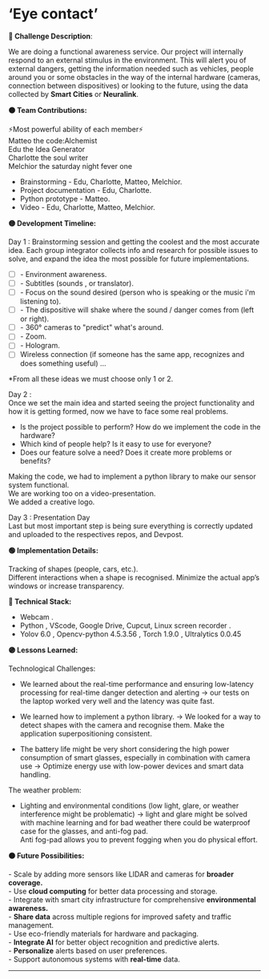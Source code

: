 # ‘Eye contact’

**🔴 Challenge Description**:

We are doing a functional awareness service. Our project will internally respond to an external stimulus in the environment. This will alert you of external dangers, getting the information needed such as vehicles, people around you or some obstacles in the way of the internal hardware (cameras, connection between dispositives) or looking to the future, using the data collected by **Smart Cities** or **Neuralink**.

**🟠 Team Contributions:**

⚡Most powerful ability of each member⚡  
Matteo the code:Alchemist  
Edu the Idea Generator  
Charlotte the soul writer  
Melchior the saturday night fever one

* Brainstorming 		\-	Edu, Charlotte, Matteo, Melchior.  
* Project documentation 	\-	Edu, Charlotte.  
* Python prototype 		\-	Matteo.  
* Video 				\-	Edu, Charlotte, Matteo, Melchior.

**🟡 Development Timeline:**

Day 1 : Brainstorming session and getting the coolest and the most accurate idea. Each group integrator collects info and research for possible issues to solve, and expand the idea the most possible for future implementations.

- [ ] \- Environment awareness.  
- [ ] \- Subtitles (sounds , or translator).  
- [ ] \- Focus on the sound desired (person who is speaking or the music i'm listening to).  
- [ ] \- The dispositive will shake where the sound / danger comes from (left or right).  
- [ ] \- 360° cameras to "predict" what's around.  
- [ ] \- Zoom.  
- [ ] \- Hologram.  
- [ ] Wireless connection (if someone has the same app, recognizes and does something useful) …

\*From all these ideas we must choose only 1 or 2\.

Day 2 :  
Once we set the main idea and started seeing the project functionality and how it is getting formed, now we have to face some real problems.

- Is the project possible to perform? How do we implement the code in the hardware?  
- Which kind of people help? Is it easy to use for everyone?  
- Does our feature solve a need? Does it create more problems or benefits?

Making the code, we had to implement a python library to make our sensor system functional.  
We are working too on a video-presentation.  
We added a creative logo.

Day 3 : Presentation Day  
Last but most important step is being sure everything is correctly updated and uploaded to the respectives repos, and Devpost.

**🟢 Implementation Details:**

Tracking of shapes (people, cars, etc.).  
Different interactions when a shape is recognised. Minimize the actual app’s windows or increase transparency.

**🔵 Technical Stack:**

- Webcam .  
- Python , VScode, Google Drive, Cupcut, Linux screen recorder .  
- Yolov 6.0 , Opencv-python 4.5.3.56 , Torch 1.9.0 , Ultralytics 0.0.45

**🟣 Lessons Learned:**

Technological Challenges:

- We learned about the real-time performance and ensuring low-latency processing for real-time danger detection and alerting \-\> our tests on the laptop worked very well and the latency was quite fast.

- We learned how to implement a python library. \-\> We looked for a way to detect shapes with the camera and recognise them. Make the application superpositioning consistent.

- The battery life might be very short considering the high power consumption of smart glasses, especially in combination with camera use \-\> Optimize energy use with low-power devices and smart data handling.

The weather problem:

- Lighting and environmental conditions (low light, glare, or weather interference might be problematic) \-\> light and glare might be solved with machine learning and for bad weather there could be waterproof case for the glasses, and anti-fog pad.  
  Anti fog-pad allows you to prevent fogging when you do physical effort.

**⚫ Future Possibilities:**

\- Scale by adding more sensors like LIDAR and cameras for **broader coverage.**  
\- Use **cloud computing** for better data processing and storage.  
\- Integrate with smart city infrastructure for comprehensive **environmental awareness.**  
\- **Share data** across multiple regions for improved safety and traffic management.  
\- Use eco-friendly materials for hardware and packaging.  
\- **Integrate AI** for better object recognition and predictive alerts.  
\- **Personalize** alerts based on user preferences.  
\- Support autonomous systems with **real-time** data.

---

